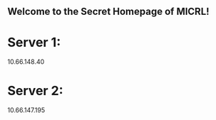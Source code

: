 ## Welcome to the Secret Homepage of MICRL!
# Server 1:
10.66.148.40
# Server 2:
10.66.147.195







